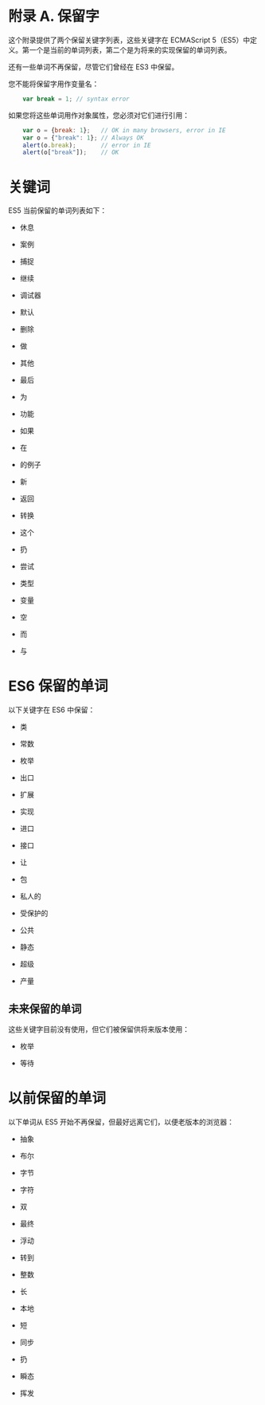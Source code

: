 # 附录 A. 保留字

这个附录提供了两个保留关键字列表，这些关键字在 ECMAScript 5（ES5）中定义。第一个是当前的单词列表，第二个是为将来的实现保留的单词列表。

还有一些单词不再保留，尽管它们曾经在 ES3 中保留。

您不能将保留字用作变量名：

```js
    var break = 1; // syntax error 

```

如果您将这些单词用作对象属性，您必须对它们进行引用：

```js
    var o = {break: 1};   // OK in many browsers, error in IE 
    var o = {"break": 1}; // Always OK 
    alert(o.break);       // error in IE 
    alert(o["break"]);    // OK 

```

# 关键词

ES5 当前保留的单词列表如下：

+   休息

+   案例

+   捕捉

+   继续

+   调试器

+   默认

+   删除

+   做

+   其他

+   最后

+   为

+   功能

+   如果

+   在

+   的例子

+   新

+   返回

+   转换

+   这个

+   扔

+   尝试

+   类型

+   变量

+   空

+   而

+   与

# ES6 保留的单词

以下关键字在 ES6 中保留：

+   类

+   常数

+   枚举

+   出口

+   扩展

+   实现

+   进口

+   接口

+   让

+   包

+   私人的

+   受保护的

+   公共

+   静态

+   超级

+   产量

## 未来保留的单词

这些关键字目前没有使用，但它们被保留供将来版本使用：

+   枚举

+   等待

# 以前保留的单词

以下单词从 ES5 开始不再保留，但最好远离它们，以便老版本的浏览器：

+   抽象

+   布尔

+   字节

+   字符

+   双

+   最终

+   浮动

+   转到

+   整数

+   长

+   本地

+   短

+   同步

+   扔

+   瞬态

+   挥发
